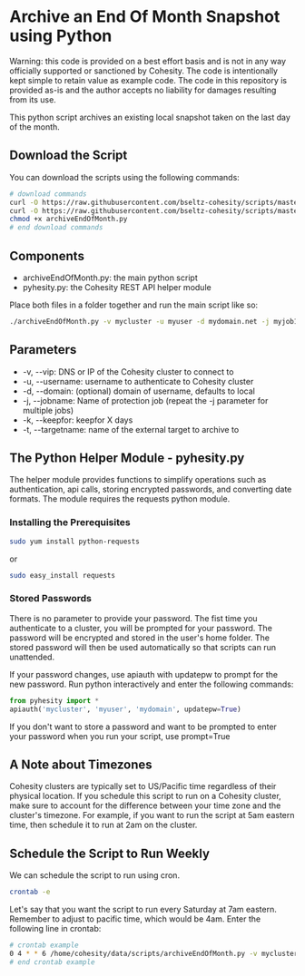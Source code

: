 # Archive an End Of Month Snapshot using Python

Warning: this code is provided on a best effort basis and is not in any way officially supported or sanctioned by Cohesity. The code is intentionally kept simple to retain value as example code. The code in this repository is provided as-is and the author accepts no liability for damages resulting from its use.

This python script archives an existing local snapshot taken on the last day of the month.

## Download the Script

You can download the scripts using the following commands:

```bash
# download commands
curl -O https://raw.githubusercontent.com/bseltz-cohesity/scripts/master/python/archiveEndOfMonth/archiveEndOfMonth.py
curl -O https://raw.githubusercontent.com/bseltz-cohesity/scripts/master/python/archiveEndOfMonth/pyhesity.py
chmod +x archiveEndOfMonth.py
# end download commands
```

## Components

* archiveEndOfMonth.py: the main python script
* pyhesity.py: the Cohesity REST API helper module

Place both files in a folder together and run the main script like so:

```bash
./archiveEndOfMonth.py -v mycluster -u myuser -d mydomain.net -j myjob1 -j myjob2 -k 365 -t S3
```

## Parameters

* -v, --vip: DNS or IP of the Cohesity cluster to connect to
* -u, --username: username to authenticate to Cohesity cluster
* -d, --domain: (optional) domain of username, defaults to local
* -j, --jobname: Name of protection job (repeat the -j parameter for multiple jobs)
* -k, --keepfor: keepfor X days
* -t, --targetname: name of the external target to archive to

## The Python Helper Module - pyhesity.py

The helper module provides functions to simplify operations such as authentication, api calls, storing encrypted passwords, and converting date formats. The module requires the requests python module.

### Installing the Prerequisites

```bash
sudo yum install python-requests
```

or

```bash
sudo easy_install requests
```

### Stored Passwords

There is no parameter to provide your password. The fist time you authenticate to a cluster, you will be prompted for your password. The password will be encrypted and stored in the user's home folder. The stored password will then be used automatically so that scripts can run unattended.

If your password changes, use apiauth with updatepw to prompt for the new password. Run python interactively and enter the following commands:

```python
from pyhesity import *
apiauth('mycluster', 'myuser', 'mydomain', updatepw=True)
```

If you don't want to store a password and want to be prompted to enter your password when you run your script, use prompt=True

## A Note about Timezones

Cohesity clusters are typically set to US/Pacific time regardless of their physical location. If you schedule this script to run on a Cohesity cluster, make sure to account for the difference between your time zone and the cluster's timezone. For example, if you want to run the script at 5am eastern time, then schedule it to run at 2am on the cluster.

## Schedule the Script to Run Weekly

We can schedule the script to run using cron.

```bash
crontab -e
```

Let's say that you want the script to run every Saturday at 7am eastern. Remember to adjust to pacific time, which would be 4am. Enter the following line in crontab:

```bash
# crontab example
0 4 * * 6 /home/cohesity/data/scripts/archiveEndOfMonth.py -v mycluster -u myusername -d mydomain.net -j myjob1 -j myjob2 -k 365 -t S3
# end crontab example
```
